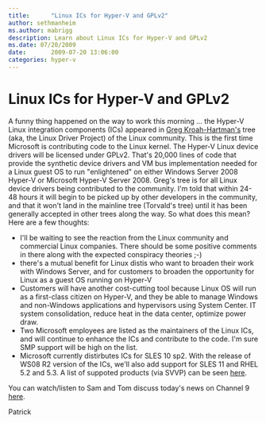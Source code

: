```yaml
---
title:      "Linux ICs for Hyper-V and GPLv2"
author: sethmanheim
ms.author: mabrigg
description: Learn about Linux ICs for Hyper-V and GPLv2
ms.date: 07/20/2009
date:       2009-07-20 13:06:00
categories: hyper-v
---
```

# Linux ICs for Hyper-V and GPLv2

A funny thing happened on the way to work this morning ... the Hyper-V Linux integration components (ICs) appeared in [Greg Kroah-Hartman's](http://en.wikipedia.org/wiki/Greg_Kroah-Hartman "Wikipedia") tree (aka, the Linux Driver Project) of the Linux community. This is the first time Microsoft is contributing code to the Linux kernel. The Hyper-V Linux device drivers will be licensed under GPLv2. That's 20,000 lines of code that provide the synthetic device drivers and VM bus implementation needed for a Linux guest OS to run "enlightened" on either Windows Server 2008 Hyper-V or Microsoft Hyper-V Server 2008. Greg's tree is for all Linux device drivers being contributed to the community. I'm told that within 24-48 hours it will begin to be picked up by other developers in the community, and that it won't land in the mainline tree (Torvald's tree) until it has been generally accepted in other trees along the way. So what does this mean? Here are a few thoughts: 

  * I'll be waiting to see the reaction from the Linux community and commercial Linux companies. There should be some positive comments in there along with the expected conspiracy theories ;-)
  * there's a mutual benefit for Linux distis who want to broaden their work with Windows Server, and for customers to broaden the opportunity for Linux as a guest OS running on Hyper-V
  * Customers will have another cost-cutting tool because Linux OS will run as a first-class citizen on Hyper-V, and they be able to manage Windows and non-Windows applications and hypervisors using System Center. IT system consolidation, reduce heat in the data center, optimize power draw.
  * Two Microsoft employees are listed as the maintainers of the Linux ICs, and will continue to enhance the ICs and contribute to the code. I'm sure SMP support will be high on the list.
  * Microsoft currently distirbutes ICs for SLES 10 sp2. With the release of WS08 R2 version of the ICs, we'll also add support for SLES 11 and RHEL 5.2 and 5.3. A list of suppoted products (via SVVP) can be seen [here](http://www.windowsservercatalog.com/results.aspx?&bCatID=1521&cpID=0&avc=0&ava=0&avq=0&OR=1&PGS=25 "SVVP products page").

You can watch/listen to Sam and Tom discuss today's news on Channel 9 [here](/shows/ "Channel 9 interview"). 

Patrick

